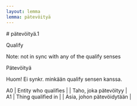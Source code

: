 ```yaml
---
layout: lemma
lemma: pätevöityä
---
```


<div class="sense">
# <span class="sensename">pätevöityä.1</span>

<span class="description">Qualify</span>

Note: not in sync with any of the qualify senses

<span class="description">Pätevöityä</span>

Huom! Ei synkr. minkään qualify sensen kanssa.

A0 | Entity who qualifies |   | Taho, joka pätevöityy |  
A1 | Thing qualified in |   | Asia, johon pätevöidytään |  

</div>

